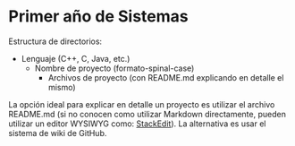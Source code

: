 # Primer año de Sistemas

Estructura de directorios:
- Lenguaje (C++, C, Java, etc.)
	- Nombre de proyecto (formato-spinal-case)
		- Archivos de proyecto (con README.md explicando en detalle el mismo)
		
La opción ideal para explicar en detalle un proyecto es utilizar el archivo README.md (si no conocen como utilizar Markdown directamente, pueden utilizar un editor WYSIWYG como: [StackEdit](https://stackedit.io)). La alternativa es usar el sistema de wiki de GitHub.
